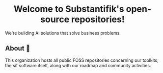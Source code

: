 <div align="center">
<h1>Welcome to Substantifik's open-source repositories!</h1>
</div>
We're building AI solutions that solve business problems.

<!--

**Here are some ideas to get you started:**

🙋‍♀️ A short introduction - what is your organization all about?
🌈 Contribution guidelines - how can the community get involved?
👩‍💻 Useful resources - where can the community find your docs? Is there anything else the community should know?
🍿 Fun facts - what does your team eat for breakfast?
🧙 Remember, you can do mighty things with the power of [Markdown](https://docs.github.com/github/writing-on-github/getting-started-with-writing-and-formatting-on-github/basic-writing-and-formatting-syntax)
-->

## About 👋
This organization hosts all public FOSS repositories concerning our toolkits, the sif software itself, along with our roadmap and community activities.
